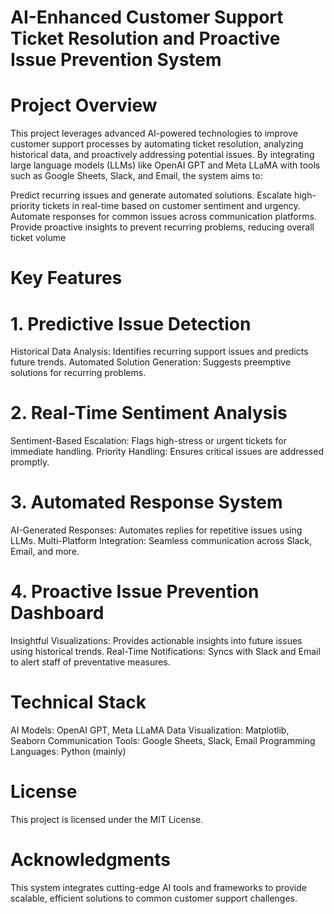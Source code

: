 # AI-Enhanced Customer Support Ticket Resolution and Proactive Issue Prevention System
# Project Overview
This project leverages advanced AI-powered technologies to improve customer support processes by automating ticket resolution, analyzing historical data, and proactively addressing potential issues. By integrating large language models (LLMs) like OpenAI GPT and Meta LLaMA with tools such as Google Sheets, Slack, and Email, the system aims to:

Predict recurring issues and generate automated solutions.
Escalate high-priority tickets in real-time based on customer sentiment and urgency.
Automate responses for common issues across communication platforms.
Provide proactive insights to prevent recurring problems, reducing overall ticket volume

# Key Features
# 1. Predictive Issue Detection
Historical Data Analysis: Identifies recurring support issues and predicts future trends.
Automated Solution Generation: Suggests preemptive solutions for recurring problems.
# 2. Real-Time Sentiment Analysis
Sentiment-Based Escalation: Flags high-stress or urgent tickets for immediate handling.
Priority Handling: Ensures critical issues are addressed promptly.
# 3. Automated Response System
AI-Generated Responses: Automates replies for repetitive issues using LLMs.
Multi-Platform Integration: Seamless communication across Slack, Email, and more.
# 4. Proactive Issue Prevention Dashboard
Insightful Visualizations: Provides actionable insights into future issues using historical trends.
Real-Time Notifications: Syncs with Slack and Email to alert staff of preventative measures.

# Technical Stack
AI Models: OpenAI GPT, Meta LLaMA
Data Visualization: Matplotlib, Seaborn
Communication Tools: Google Sheets, Slack, Email
Programming Languages: Python (mainly)

# License
This project is licensed under the MIT License.

# Acknowledgments
This system integrates cutting-edge AI tools and frameworks to provide scalable, efficient solutions to common customer support challenges.
















